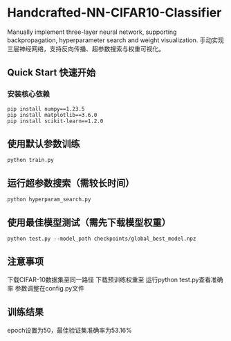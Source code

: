 # Handcrafted-NN-CIFAR10-Classifier
Manually implement three-layer neural network, supporting backpropagation, hyperparameter search and weight visualization.
手动实现三层神经网络，支持反向传播、超参数搜索与权重可视化。
## Quick Start 快速开始
### 安装核心依赖
```
pip install numpy==1.23.5
pip install matplotlib==3.6.0
pip install scikit-learn==1.2.0
```

## 使用默认参数训练
`python train.py`

## 运行超参数搜索（需较长时间）
`python hyperparam_search.py`

## 使用最佳模型测试（需先下载模型权重）
`python test.py --model_path checkpoints/global_best_model.npz`

## 注意事项
下载CIFAR-10数据集至同一路径
下载预训练权重至
运行python test.py查看准确率
参数调整在config.py文件

## 训练结果
epoch设置为50，最佳验证集准确率为53.16%
